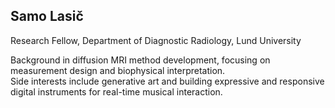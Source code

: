 ## Samo Lasič

Research Fellow, Department of Diagnostic Radiology, Lund University

Background in diffusion MRI method development, focusing on measurement design and biophysical interpretation.  
Side interests include generative art and building expressive and responsive digital instruments for real-time musical interaction.
